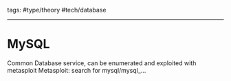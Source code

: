tags: #type/theory #tech/database

---
# MySQL
Common Database service, can be enumerated and exploited with metasploit
Metasploit: search for mysql/mysql_…